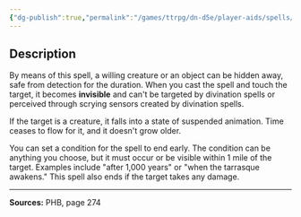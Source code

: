 ```yaml
---
{"dg-publish":true,"permalink":"/games/ttrpg/dn-d5e/player-aids/spells/level-7/sequester/","tags":["ttrpg/dnd/5e","verbal","somatic","material","spell"],"noteIcon":""}
---
```



## Description
By means of this spell, a willing creature or an object can be hidden away, safe from detection for the duration.
When you cast the spell and touch the target, it becomes **invisible** and can't be targeted by divination spells or perceived through scrying sensors created by divination spells.

If the target is a creature, it falls into a state of suspended animation.
Time ceases to flow for it, and it doesn't grow older.

You can set a condition for the spell to end early.
The condition can be anything you choose, but it must occur or be visible within 1 mile of the target.
Examples include "after 1,000 years" or "when the tarrasque awakens."
This spell also ends if the target takes any damage.

---

**Sources:** PHB, page 274
